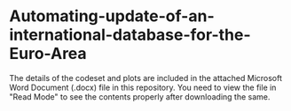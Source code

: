 # Automating-update-of-an-international-database-for-the-Euro-Area

The details of the codeset and plots are included in the attached Microsoft Word Document (.docx) file in this repository. 
You need to view the file in "Read Mode" to see the contents properly after downloading the same.
